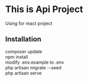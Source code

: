 # This is Api Project
Using for react project

## Installation

composer update<br>
npm install<br>
modify .env.example to .env<br>
php artisan migrate --seed<br>
php artisan serve<br>
